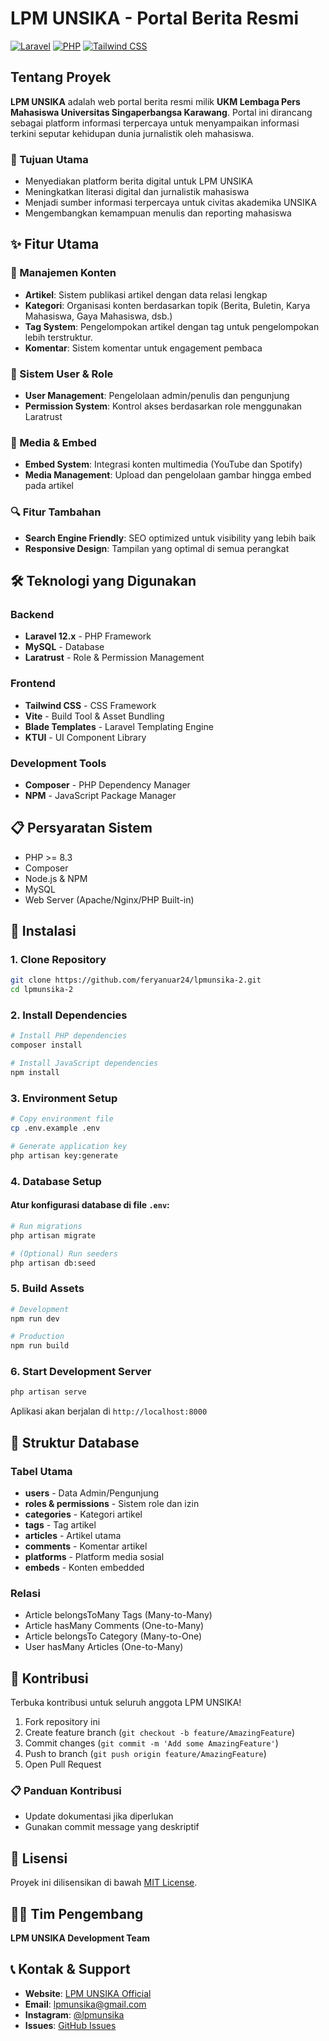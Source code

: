 # LPM UNSIKA - Portal Berita Resmi

[![Laravel](https://img.shields.io/badge/Laravel-12.x-FF2D20?style=flat-square&logo=laravel)](https://laravel.com)
[![PHP](https://img.shields.io/badge/PHP-8.3+-777BB4?style=flat-square&logo=php)](https://php.net)
[![Tailwind CSS](https://img.shields.io/badge/Tailwind%20CSS-3.x-38B2AC?style=flat-square&logo=tailwind-css)](https://tailwindcss.com)

## Tentang Proyek

**LPM UNSIKA** adalah web portal berita resmi milik **UKM Lembaga Pers Mahasiswa Universitas Singaperbangsa Karawang**. Portal ini dirancang sebagai platform informasi terpercaya untuk menyampaikan informasi terkini seputar kehidupan dunia jurnalistik oleh mahasiswa.

### 🎯 Tujuan Utama

- Menyediakan platform berita digital untuk LPM UNSIKA
- Meningkatkan literasi digital dan jurnalistik mahasiswa
- Menjadi sumber informasi terpercaya untuk civitas akademika UNSIKA
- Mengembangkan kemampuan menulis dan reporting mahasiswa

## ✨ Fitur Utama

### 📰 Manajemen Konten

- **Artikel**: Sistem publikasi artikel dengan data relasi lengkap
- **Kategori**: Organisasi konten berdasarkan topik (Berita, Buletin, Karya Mahasiswa, Gaya Mahasiswa, dsb.)
- **Tag System**: Pengelompokan artikel dengan tag untuk pengelompokan lebih terstruktur.
- **Komentar**: Sistem komentar untuk engagement pembaca

### 👥 Sistem User & Role

- **User Management**: Pengelolaan admin/penulis dan pengunjung
- **Permission System**: Kontrol akses berdasarkan role menggunakan Laratrust

### 🎨 Media & Embed

- **Embed System**: Integrasi konten multimedia (YouTube dan Spotify)
- **Media Management**: Upload dan pengelolaan gambar hingga embed pada artikel

### 🔍 Fitur Tambahan

- **Search Engine Friendly**: SEO optimized untuk visibility yang lebih baik
- **Responsive Design**: Tampilan yang optimal di semua perangkat

## 🛠️ Teknologi yang Digunakan

### Backend

- **Laravel 12.x** - PHP Framework
- **MySQL** - Database
- **Laratrust** - Role & Permission Management

### Frontend

- **Tailwind CSS** - CSS Framework
- **Vite** - Build Tool & Asset Bundling
- **Blade Templates** - Laravel Templating Engine
- **KTUI** - UI Component Library

### Development Tools

- **Composer** - PHP Dependency Manager
- **NPM** - JavaScript Package Manager

## 📋 Persyaratan Sistem

- PHP >= 8.3
- Composer
- Node.js & NPM
- MySQL
- Web Server (Apache/Nginx/PHP Built-in)

## 🚀 Instalasi

### 1. Clone Repository

```bash
git clone https://github.com/feryanuar24/lpmunsika-2.git
cd lpmunsika-2
```

### 2. Install Dependencies

```bash
# Install PHP dependencies
composer install

# Install JavaScript dependencies
npm install
```

### 3. Environment Setup

```bash
# Copy environment file
cp .env.example .env

# Generate application key
php artisan key:generate
```

### 4. Database Setup

#### Atur konfigurasi database di file `.env`:

```bash
# Run migrations
php artisan migrate

# (Optional) Run seeders
php artisan db:seed
```

### 5. Build Assets

```bash
# Development
npm run dev

# Production
npm run build
```

### 6. Start Development Server

```bash
php artisan serve
```

Aplikasi akan berjalan di `http://localhost:8000`

## 📁 Struktur Database

### Tabel Utama

- **users** - Data Admin/Pengunjung
- **roles & permissions** - Sistem role dan izin
- **categories** - Kategori artikel
- **tags** - Tag artikel
- **articles** - Artikel utama
- **comments** - Komentar artikel
- **platforms** - Platform media sosial
- **embeds** - Konten embedded

### Relasi

- Article belongsToMany Tags (Many-to-Many)
- Article hasMany Comments (One-to-Many)
- Article belongsTo Category (Many-to-One)
- User hasMany Articles (One-to-Many)

## 📝 Kontribusi

Terbuka kontribusi untuk seluruh anggota LPM UNSIKA!

1. Fork repository ini
2. Create feature branch (`git checkout -b feature/AmazingFeature`)
3. Commit changes (`git commit -m 'Add some AmazingFeature'`)
4. Push to branch (`git push origin feature/AmazingFeature`)
5. Open Pull Request

### 📋 Panduan Kontribusi

- Update dokumentasi jika diperlukan
- Gunakan commit message yang deskriptif

## 📄 Lisensi

Proyek ini dilisensikan di bawah [MIT License](LICENSE).

## 👨‍💻 Tim Pengembang

**LPM UNSIKA Development Team**

## 📞 Kontak & Support

- **Website**: [LPM UNSIKA Official](https://lpmunsika.com)
- **Email**: lpmunsika@gmail.com
- **Instagram**: [@lpmunsika](https://instagram.com/lpmunsika)
- **Issues**: [GitHub Issues](https://github.com/feryanuar24/lpmunsika-2/issues)
